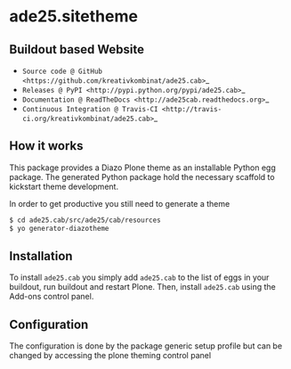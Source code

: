 # ade25.sitetheme

## Buildout based Website

* `Source code @ GitHub <https://github.com/kreativkombinat/ade25.cab>`_
* `Releases @ PyPI <http://pypi.python.org/pypi/ade25.cab>`_
* `Documentation @ ReadTheDocs <http://ade25cab.readthedocs.org>`_
* `Continuous Integration @ Travis-CI <http://travis-ci.org/kreativkombinat/ade25.cab>`_

## How it works

This package provides a Diazo Plone theme as an installable Python egg package.
The generated Python package hold the necessary scaffold to kickstart theme
development.

In order to get productive you still need to generate a theme

```bash
$ cd ade25.cab/src/ade25/cab/resources
$ yo generator-diazotheme

```


## Installation

To install `ade25.cab` you simply add ``ade25.cab``
to the list of eggs in your buildout, run buildout and restart Plone.
Then, install `ade25.cab` using the Add-ons control panel.


## Configuration

The configuration is done by the package generic setup profile but can be changed by accessing the plone theming control panel
